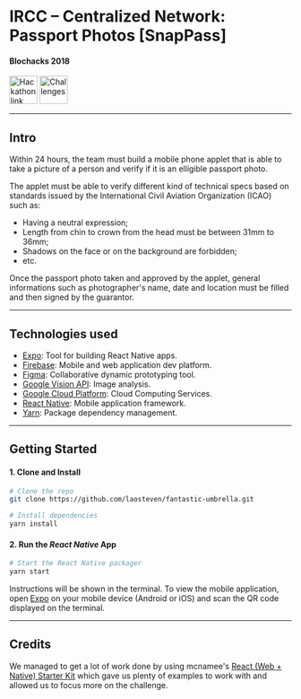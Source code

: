 # IRCC – Centralized Network: Passport Photos [SnapPass]

#### Blochacks 2018

<a href="http://www.blochacks.com/"><img src="https://uploads-ssl.webflow.com/59bac51169f0d80001630b2b/59bc1e46a1281d0001887d32_devbloclogo-p-500.png" alt="Hackathon link" height="50" /></a>
<a href="http://www.blochacks.com/challenges"><img src="https://uploads-ssl.webflow.com/59bac51169f0d80001630b2b/5beeea7c401a200a165ae67f_LEAFS%402x-p-500.png" alt="Challenges" height="50" /></a>

---

## Intro

Within 24 hours, the team must build a mobile phone applet that is able to take a picture of a person and verify if it is an elligible passport photo.

The applet must be able to verify different kind of technical specs based on standards issued by the International Civil Aviation Organization (ICAO) such as:
* Having a neutral expression;
* Length from chin to crown from the head must be between 31mm to 36mm;
* Shadows on the face or on the background are forbidden;
* etc.

Once the passport photo taken and approved by the applet, general informations such as photographer's name, date and location must be filled and then signed by the guarantor.

---

## Technologies used

* [Expo](https://expo.io/): Tool for building React Native apps.
* [Firebase](https://firebase.google.com/): Mobile and web application dev platform.
* [Figma](https://www.figma.com/): Collaborative dynamic prototyping tool.
* [Google Vision API](https://cloud.google.com/vision/): Image analysis.
* [Google Cloud Platform](https://cloud.google.com/): Cloud Computing Services.
* [React Native](https://facebook.github.io/react-native/): Mobile application framework.
* [Yarn](https://yarnpkg.com/): Package dependency management.

---

## Getting Started

#### 1. Clone and Install

```bash
# Clone the repo
git clone https://github.com/laosteven/fantastic-umbrella.git

# Install dependencies
yarn install
```

#### 2. Run the _React Native_ App

```bash
# Start the React Native packager
yarn start
```

Instructions will be shown in the terminal. 
To view the mobile application, open [Expo](https://expo.io/) on your mobile device (Android or iOS) and scan the QR code displayed on the terminal.

---

## Credits

We managed to get a lot of work done by using mcnamee's [React (Web + Native) Starter Kit](https://github.com/mcnamee/react-native-starter-kit) which gave us plenty of examples to work with and allowed us to focus more on the challenge.
